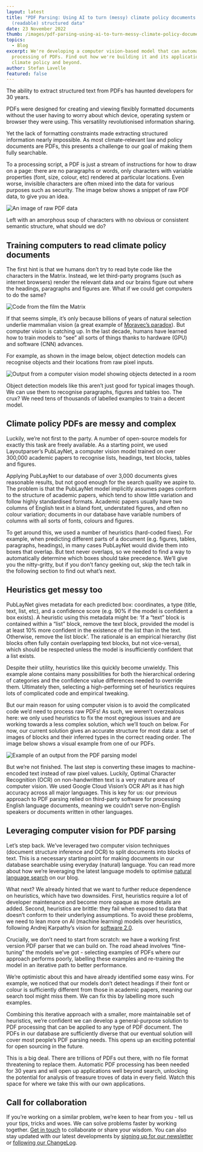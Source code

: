 ```yaml
---
layout: latest
title: "PDF Parsing: Using AI to turn (messy) climate policy documents into
  (readable) structured data"
date: 23 November 2022
thumb: /images/pdf-parsing-using-ai-to-turn-messy-climate-policy-documents-into-readable-structured-data/example-of-an-output-from-the-pdf-parsing-model.png
topics:
  - Blog
excerpt: We're developing a computer vision-based model that can automate the
  processing of PDFs. Find out how we're building it and its applications across
  climate policy and beyond.
author: Stefan Lavelle
featured: false
---
```

The ability to extract structured text from PDFs has haunted developers for 30 years. 

PDFs were designed for creating and viewing flexibly formatted documents without the user having to worry about which device, operating system or browser they were using. This versatility revolutionised information sharing.

Yet the lack of formatting constraints made extracting structured information nearly impossible. As most climate-relevant law and policy documents are PDFs, this presents a challenge to our goal of making them fully searchable.

To a processing script, a PDF is just a stream of instructions for how to draw on a page: there are no paragraphs or words, only characters with variable properties (font, size, colour, etc) rendered at particular locations. Even worse, invisible characters are often mixed into the data for various purposes such as security. The image below shows a snippet of raw PDF data, to give you an idea.

![An image of raw PDF data](/images/pdf-parsing-using-ai-to-turn-messy-climate-policy-documents-into-readable-structured-data/pdf-code.png "An image showing raw PDF data (credit: Stefan Lavelle/Climate Policy Radar).")

Left with an amorphous soup of characters with no obvious or consistent semantic structure, what should we do?

## Training computers to read climate policy documents

The first hint is that we humans don’t try to read byte code like the characters in the Matrix. Instead, we let third-party programs (such as internet browsers) render the relevant data and our brains figure out where the headings, paragraphs and figures are. What if we could get computers to do the same?

![Code from the film the Matrix](/images/pdf-parsing-using-ai-to-turn-messy-climate-policy-documents-into-readable-structured-data/image-from-rawpixel-id-5901986-original.jpg " Matrix code (rawpixel)")

If that seems simple, it’s only because billions of years of natural selection underlie mammalian vision (a great example of [Moravec’s paradox](<https://en.wikipedia.org/wiki/Moravec%27s_paradox#:~:text=Moravec's%20paradox%20is%20the%20observation,skills%20require%20enormous%20computational%20resources.)>)). But computer vision is catching up. In the last decade, humans have learned how to train models to “see” all sorts of things thanks to hardware (GPU) and software (CNN) advances.

For example, as shown in the image below, object detection models can recognise objects and their locations from raw pixel inputs.

![Output from a computer vision model showing objects detected in a room](/images/pdf-parsing-using-ai-to-turn-messy-climate-policy-documents-into-readable-structured-data/object-recognition.jpg "An object detection model output (MTheiler, CC BY-SA 4.0, via Wikimedia Commons)")

Object detection models like this aren’t just good for typical images though. We can use them to recognise paragraphs, figures and tables too. The crux? We need tens of thousands of labelled examples to train a decent model.

## Climate policy PDFs are messy and complex

Luckily, we’re not first to the party. A number of open-source models for exactly this task are freely available. As a starting point, we used Layoutparser’s PubLayNet, a computer vision model trained on over 300,000 academic papers to recognise lists, headings, text blocks, tables and figures.

Applying PubLayNet to our database of over 3,000 documents gives reasonable results, but not good enough for the search quality we aspire to. The problem is that the PubLayNet model implicitly assumes pages conform to the structure of academic papers, which tend to show little variation and follow highly standardised formats. Academic papers usually have two columns of English text in a bland font, understated figures, and often no colour variation; documents in our database have variable numbers of columns with all sorts of fonts, colours and figures.

To get around this, we used a number of heuristics (hard-coded fixes). For example, when predicting different parts of a document (e.g. figures, tables, paragraphs, headings), in many cases PubLayNet would divide them into boxes that overlap. But text never overlaps, so we needed to find a way to automatically determine which boxes should take precedence. We’ll give you the nitty-gritty, but if you don’t fancy geeking out, skip the tech talk in the following section to find out what’s next.

## Heuristics get messy too

PubLayNet gives metadata for each predicted box: coordinates, a type (title, text, list, etc), and a confidence score (e.g. 90% if the model is confident a box exists). A heuristic using this metadata might be: ‘If a “text” block is contained within a “list” block, remove the text block, provided the model is at least 10% more confident in the existence of the list than in the text. Otherwise, remove the list block’. The rationale is an empirical hierarchy (list blocks often fully contain overlapping text blocks, but not vice-versa), which should be respected unless the model is insufficiently confident that a list exists. 

Despite their utility, heuristics like this quickly become unwieldy. This example alone contains many possibilities for both the hierarchical ordering of categories and the confidence value differences needed to override them. Ultimately then, selecting a high-performing set of heuristics requires lots of complicated code and empirical tweaking.

But our main reason for using computer vision is to avoid the complicated code we’d need to process raw PDFs! As such, we weren’t overzealous here: we only used heuristics to fix the most egregious issues and are working towards a less complex solution, which we’ll touch on below. For now, our current solution gives an accurate structure for most data: a set of images of blocks and their inferred types in the correct reading order. The image below shows a visual example from one of our PDFs.

![Example of an output from the PDF parsing model](/images/pdf-parsing-using-ai-to-turn-messy-climate-policy-documents-into-readable-structured-data/example-of-an-output-from-the-pdf-parsing-model.png "A structured document output from our PDF parser. ")

But we’re not finished. The last step is converting these images to machine-encoded text instead of raw pixel values. Luckily, Optimal Character Recognition (OCR) on non-handwritten text is a very mature area of computer vision. We used Google Cloud Vision’s OCR API as it has high accuracy across all major languages. This is key for us: our previous approach to PDF parsing relied on third-party software for processing English language documents, meaning we couldn’t serve non-English speakers or documents written in other languages.

## Leveraging computer vision for PDF parsing

Let’s step back. We’ve leveraged two computer vision techniques (document structure inference and OCR) to split documents into blocks of text. This is a necessary starting point for making documents in our database searchable using everyday (natural) language. You can read more about how we’re leveraging the latest language models to optimise [natural language search](https://climatepolicyradar.org/latest/building-natural-language-search-for-climate-change-laws-and-policies) on our blog. 

What next? We already hinted that we want to further reduce dependence on heuristics, which have two downsides. First, heuristics require a lot of developer maintenance and become more opaque as more details are added. Second, heuristics are brittle: they fail when exposed to data that doesn’t conform to their underlying assumptions. To avoid these problems, we need to lean more on AI (machine learning) models over heuristics, following Andrej Karpathy’s vision for [software 2.0](https://www.youtube.com/watch?v=y57wwucbXR8&ab_channel=Databricks).

Crucially, we don’t need to start from scratch: we have a working first version PDF parser that we can build on. The road ahead involves “fine-tuning” the models we’ve got - selecting examples of PDFs where our approach performs poorly, labelling these examples and re-training the model in an iterative path to better performance.

We’re optimistic about this and have already identified some easy wins. For example, we noticed that our models don’t detect headings if their font or colour is sufficiently different from those in academic papers, meaning our search tool might miss them. We can fix this by labelling more such examples.

Combining this iterative approach with a smaller, more maintainable set of heuristics, we’re confident we can develop a general-purpose solution to PDF processing that can be applied to any type of PDF document. The PDFs in our database are sufficiently diverse that our eventual solution will cover most people’s PDF parsing needs. This opens up an exciting potential for open sourcing in the future.

This is a big deal. There are trillions of PDFs out there, with no file format threatening to replace them. Automatic PDF processing has been needed for 30 years and will open up applications well beyond search, unlocking the potential for analysis of treasure troves of data in every field. Watch this space for where we take this with our own applications.

## Call for collaboration

If you’re working on a similar problem, we’re keen to hear from you - tell us your tips, tricks and woes. We can solve problems faster by working together. [Get in touch](https://climatepolicyradar.org/contact) to collaborate or share your wisdom. You can also stay updated with our latest developments by [signing up for our newsletter](https://3566c5a7.sibforms.com/serve/MUIEAPkXK4liqQjleE87527EfcD9gDzY26dQhnJOxNeXZK_TvEAjl_Qu7rrkysJS2ODrj1LioiH24HTGbul2vS1sAxYCPHtu7PgnhZrAE9yCfaFrJ7vzmvBc3u87cs_pkC_99nQ2AqBONHtLwErrV7mcVga2qNlO1xetSeqVVWYsrVPRjg6Rc978eQEMasGQc4PFgIfMFza8TJEv) or [following our ChangeLog](https://climatepolicyradar.notion.site/Climate-Policy-Radar-s-Public-Changelog-1f028d2141e946adaebb8a420f50029c).